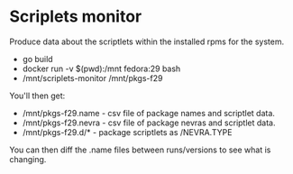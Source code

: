 Scriplets monitor
=================

Produce data about the scriptlets within the installed rpms for the system.

 * go build
 * docker run -v $(pwd):/mnt fedora:29 bash
 * /mnt/scriplets-monitor /mnt/pkgs-f29

You'll then get:

 * /mnt/pkgs-f29.name - csv file of package names and scriptlet data.
 * /mnt/pkgs-f29.nevra - csv file of package nevras and scriptlet data.
 * /mnt/pkgs-f29.d/* - package scriptlets as /NEVRA.TYPE

You can then diff the .name files between runs/versions to see what is changing.

